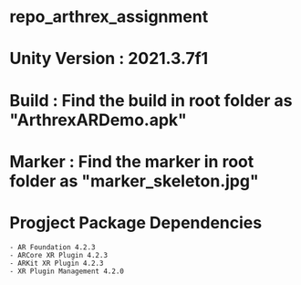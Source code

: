 # repo_arthrex_assignment

# Unity Version : 2021.3.7f1

# Build : Find the build in root folder as "ArthrexARDemo.apk"

# Marker : Find the marker in root folder as "marker_skeleton.jpg"

# Progject Package Dependencies
    - AR Foundation 4.2.3
    - ARCore XR Plugin 4.2.3
    - ARKit XR Plugin 4.2.3
    - XR Plugin Management 4.2.0